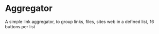# Aggregator
A simple link aggregator, to group links, files, sites web in a defined list, 16 buttons per list
